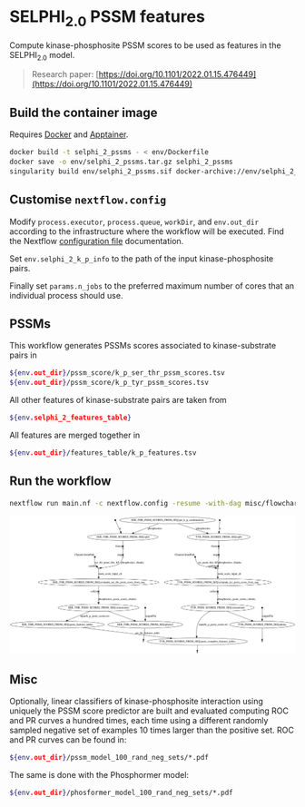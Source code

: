 # SELPHI<sub>2.0</sub> PSSM features

Compute kinase-phosphosite PSSM scores to be used as features in the SELPHI<sub>2.0</sub> model.

> Research paper: [https://doi.org/10.1101/2022.01.15.476449](https://doi.org/10.1101/2022.01.15.476449)

## Build the container image

Requires [Docker](https://www.docker.com) and [Apptainer](https://apptainer.org).

```bash
docker build -t selphi_2_pssms - < env/Dockerfile
docker save -o env/selphi_2_pssms.tar.gz selphi_2_pssms
singularity build env/selphi_2_pssms.sif docker-archive://env/selphi_2_pssms.tar.gz
```

## Customise `nextflow.config`

Modify `process.executor`, `process.queue`, `workDir`, and `env.out_dir` according to the infrastructure where the workflow will be executed. Find the Nextflow [configuration file](https://www.nextflow.io/docs/latest/config.html) documentation.

Set `env.selphi_2_k_p_info` to the path of the input kinase-phosphosite pairs.

Finally set `params.n_jobs` to the preferred maximum number of cores that an individual process should use.

## PSSMs

This workflow generates PSSMs scores associated to kinase-substrate pairs in

```bash
${env.out_dir}/pssm_score/k_p_ser_thr_pssm_scores.tsv
${env.out_dir}/pssm_score/k_p_tyr_pssm_scores.tsv
```

All other features of kinase-substrate pairs are taken from

```bash
${env.selphi_2_features_table}
```

All features are merged together in

```bash
${env.out_dir}/features_table/k_p_features.tsv
```

## Run the workflow

```bash
nextflow run main.nf -c nextflow.config -resume -with-dag misc/flowchart.svg
```

<img src="misc/flowchart.svg" alt="flowchart"/>

## Misc

Optionally, linear classifiers of kinase-phosphosite interaction using uniquely the PSSM score predictor are built and evaluated computing ROC and PR curves a hundred times, each time using a different randomly sampled negative set of examples 10 times larger than the positive set. ROC and PR curves can be found in:

```bash
${env.out_dir}/pssm_model_100_rand_neg_sets/*.pdf
```

The same is done with the Phosphormer model:

```bash
${env.out_dir}/phosformer_model_100_rand_neg_sets/*.pdf
```
